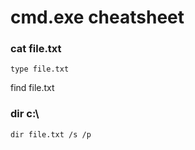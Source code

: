 # cmd.exe cheatsheet

### cat file.txt

```
type file.txt
```

find file.txt

### dir c:\

```
dir file.txt /s /p
```


